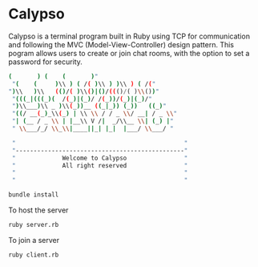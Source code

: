 # Calypso
Calypso is a terminal program built in Ruby using TCP for communication and following the MVC (Model-View-Controller) design pattern. This pogram allows users to create or join chat rooms, with the option to set a password for security.

```sh
(       ) (    (       )"
 "(    (     )\\ ) ( /( )\\ ) )\\ ) ( /("
")\\   )\\   (()/( )\\()|()/((()/( )\\())"
 "(((_|(((_)(  /(_)|(_)/ /(_))/(_)|(_)/"
 ")\\___)\\ _ )\\(_))__ ((_|_)) (_))   ((_)"
 "((/ __(_)_\\(_) | \\ \\ / / _ \\/ __| / _ \\"
 "| (__ / _ \\ | |__\\ V /|  _/\\__ \\| (_) |"
 " \\___/_/ \\_\\|____||_| |_|  |___/ \\___/ "

 "                                               "
 "-----------------------------------------------"
 "             Welcome to Calypso                "
 "             All right reserved                "
 "                                               "
 "                                               "
 ```

```sh
bundle install
```

To host the server
```sh
ruby server.rb
````

To join a server
```sh
ruby client.rb
```
